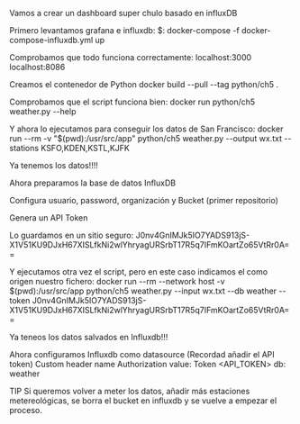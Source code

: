 Vamos a crear un dashboard super chulo basado en influxDB

Primero levantamos grafana e influxdb:
$: docker-compose -f docker-compose-influxdb.yml up

Comprobamos que todo funciona correctamente:
localhost:3000
localhost:8086

Creamos el contenedor de Python
docker build --pull --tag python/ch5 .

Comprobamos que el script funciona bien:
docker run python/ch5 weather.py --help

Y ahora lo ejecutamos para conseguir los datos de San Francisco:
docker run --rm -v "$(pwd):/usr/src/app" python/ch5 weather.py --output wx.txt  --stations KSFO,KDEN,KSTL,KJFK

Ya tenemos los datos!!!! 

Ahora preparamos la base de datos InfluxDB

Configura usuario, password, organización y Bucket (primer repositorio)

Genera un API Token

Lo guardamos en un sitio seguro: J0nv4GnIMJk5IO7YADS913jS-X1V51KU9DJxH67XISLfkNi2wlYhryagURSrbT17R5q7IFmKOartZo65VtRr0A==

Y ejecutamos otra vez el script, pero en este caso indicamos el como origen nuestro fichero:
 docker run --rm --network host -v $(pwd):/usr/src/app python/ch5 weather.py --input wx.txt --db weather --token J0nv4GnIMJk5IO7YADS913jS-X1V51KU9DJxH67XISLfkNi2wlYhryagURSrbT17R5q7IFmKOartZo65VtRr0A==

Ya teneos los datos salvados en Influxdb!!!

Ahora configuramos Influxdb como datasource (Recordad añadir el API token)
Custom header name Authorization value: Token <API_TOKEN>
db: weather

TIP
Si queremos volver a meter los datos, añadir más estaciones metereológicas, se borra el bucket en influxdb y se vuelve a empezar el proceso.


